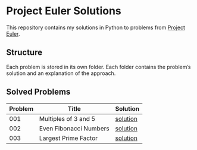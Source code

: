 # Project Euler Solutions

This repository contains my solutions in Python to problems from [Project Euler](https://projecteuler.net/).  

## **Structure**
Each problem is stored in its own folder.
Each folder contains the problem’s solution and an explanation of the approach.

## Solved Problems

| Problem | Title | Solution |
|---------|----------------|----------|
| 001 | Multiples of 3 and 5 | [solution](problem_001/solution001.py) |
| 002 | Even Fibonacci Numbers | [solution](problem_002/solution002.py) |
| 003 | Largest Prime Factor | [solution](problem_003/solution003.py) |
